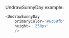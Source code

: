 UndrawSunnyDay example:
```js 
<UndrawSunnyDay
    primaryColor='#6c68fb'
    height= '250px'
    />
```